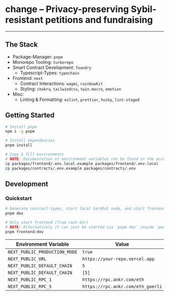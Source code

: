 # change – Privacy-preserving Sybil-resistant petitions and fundraising

---

## The Stack

- Package-Manager: `pnpm`
- Monorepo Tooling: `turborepo`
- Smart Contract Development: `foundry`
  - Typescript-Types: `typechain`
- Frontend: `next`
  - Contract Interactions: `wagmi`, `rainbowkit`
  - Styling: `chakra`, `tailwindcss`, `twin.macro`, `emotion`
- Misc:
  - Linting & Formatting: `eslint`, `prettier`, `husky`, `lint-staged`

## Getting Started

```bash
# Install pnpm
npm i -g pnpm

# Install dependencies
pnpm install

# Copy & fill environments
# NOTE: Documentation of environment variables can be found in the according `.example` files
cp packages/frontend/.env.local.example packages/frontend/.env.local
cp packages/contracts/.env.example packages/contracts/.env
```

## Development

### Quickstart

```bash
# Generate contract-types, start local hardhat node, and start frontend with turborepo
pnpm dev

# Only start frontend (from root-dir)
# NOTE: Alternatively it can just be started via `pnpm dev` inside `packages/frontend`
pnpm frontend:dev
```

| Environment Variable          | Value                             |
| ----------------------------- | --------------------------------- |
| `NEXT_PUBLIC_PRODUCTION_MODE` | `true`                            |
| `NEXT_PUBLIC_URL`             | `https://your-repo.vercel.app`    |
| `NEXT_PUBLIC_DEFAULT_CHAIN`   | `5`                               |
| `NEXT_PUBLIC_DEFAULT_CHAIN`   | `[5]`                             |
| `NEXT_PUBLIC_RPC_1`           | `https://rpc.ankr.com/eth`        |
| `NEXT_PUBLIC_RPC_5`           | `https://rpc.ankr.com/eth_goerli` |
